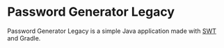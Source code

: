 # Password Generator Legacy

Password Generator Legacy is a simple Java application made with [SWT](https://en.wikipedia.org/wiki/Standard_Widget_Toolkit) and Gradle.
